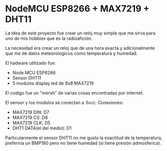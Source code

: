 # NodeMCU ESP8266 + MAX7219 + DHT11

La idea de este proyecto fue crear un reloj muy simple que me sirva para uno de mis hobbies que es la radioafición.

La necesidad era crear un reloj que de una hora exacta y adicionalmente que me de datos meteorologicos como temperatura y humedad.

El hadware utilizado fue:
* Node MCU ESP8266
* Sensor DHT11
* 5 modulos display led de 8x8 MAX7219

El codigo fue un "mersh" de varias cosas encontradas por internet.

El sensor y los modulos se conectan a 3vcc.
Conexiones:
* MAX7219 DIN: D7
* MAX7219 CS: D8
* MAX7219 CLK; D5
* DHT1 DATA(el del medio): D1

Particularmente el sensor DHT11 no me gusta la exactitud de la temperatura, preferiria un BMP180 pero no tiene humedad (si tiene presión admosferica).
